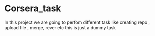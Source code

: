 # Corsera_task
In this project we are going to perfom different task like creating repo , upload file , merge, rever etc
this is just a dummy task
